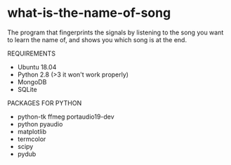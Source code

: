 # what-is-the-name-of-song
The program that fingerprints the signals by listening to the song you want to learn the name of, and shows you which song is at the end.

REQUIREMENTS 

* Ubuntu 18.04
* Python 2.8 (>3 it won't work properly)
* MongoDB
* SQLite

PACKAGES FOR PYTHON

* python-tk ffmeg portaudio19-dev
* python pyaudio
* matplotlib
* termcolor
* scipy
* pydub

